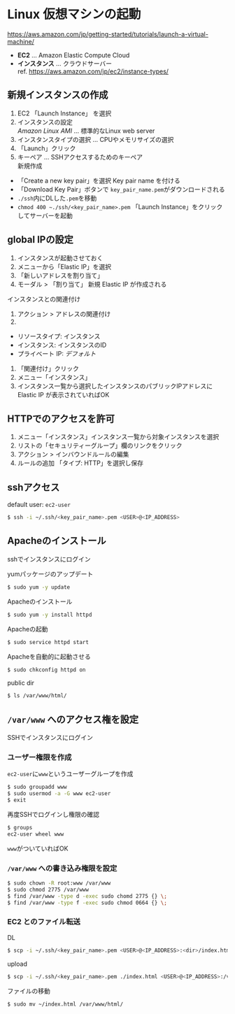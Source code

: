 # Linux 仮想マシンの起動
https://aws.amazon.com/jp/getting-started/tutorials/launch-a-virtual-machine/

- **EC2** ... Amazon Elastic Compute Cloud
- **インスタンス** ... クラウドサーバー  
  ref. https://aws.amazon.com/jp/ec2/instance-types/


## 新規インスタンスの作成

1. EC2 「Launch Instance」 を選択
1. インスタンスの設定  
  *Amazon Linux AMI* ... 標準的なLinux web server
1. インスタンスタイプの選択 ... CPUやメモリサイズの選択
1. 「Launch」クリック
1. キーペア ... SSHアクセスするためのキーペア  
  新規作成  
  - 「Create a new key pair」を選択 Key pair name を付ける
  - 「Download Key Pair」ボタンで `key_pair_name.pem`がダウンロードされる
  - `./ssh`内にDLした`.pem`を移動
  - `chmod 400 ~./ssh/<key_pair_name>.pem`
  「Launch Instance」をクリックしてサーバーを起動

## global IPの設定

1. インスタンスが起動させておく
1. メニューから「Elastic IP」を選択
1. 「新しいアドレスを割り当て」
1. モーダル > 「割り当て」 新規 Elastic IP が作成される

インスタンスとの関連付け
1. アクション > アドレスの関連付け
1.   
  - リソースタイプ: インスタンス
  - インスタンス: インスタンスのID
  - プライベート IP: *デフォルト*
1. 「関連付け」クリック
1. メニュー「インスタンス」
1. インスタンス一覧から選択したインスタンスのパブリックIPアドレスに Elastic IP が表示されていればOK

## HTTPでのアクセスを許可

1. メニュー「インスタンス」インスタンス一覧から対象インスタンスを選択
1. リストの「セキュリティーグループ」欄のリンクをクリック
1. アクション > インバウンドルールの編集
1. ルールの追加 「タイプ: HTTP」を選択し保存

## sshアクセス

default user: `ec2-user`

```sh
$ ssh -i ~/.ssh/<key_pair_name>.pem <USER>@<IP_ADDRESS>
```

## Apacheのインストール

sshでインスタンスにログイン

yumパッケージのアップデート
```sh
$ sudo yum -y update
```
Apacheのインストール
```sh
$ sudo yum -y install httpd
```
Apacheの起動
```sh
$ sudo service httpd start
```
Apacheを自動的に起動させる
```sh
$ sudo chkconfig httpd on
```

public dir
```sh
$ ls /var/www/html/
```

## `/var/www` へのアクセス権を設定

SSHでインスタンスにログイン

### ユーザー権限を作成
`ec2-user`に`www`というユーザーグループを作成
```sh
$ sudo groupadd www
$ sudo usermod -a -G www ec2-user
$ exit
```
再度SSHでログインし権限の確認
```sh
$ groups
ec2-user wheel www
```
`www`がついていればOK

### `/var/www` への書き込み権限を設定
```sh
$ sudo chown -R root:www /var/www
$ sudo chmod 2775 /var/www
$ find /var/www -type d -exec sudo chomd 2775 {} \;
$ find /var/www -type f -exec sudo chmod 0664 {} \;
```

### EC2 とのファイル転送

DL
```sh
$ scp -i ~/.ssh/<key_pair_name>.pem <USER>@<IP_ADDRESS>:<dir>/index.html ./
```
upload
```sh
$ scp -i ~/.ssh/<key_pair_name>.pem ./index.html <USER>@<IP_ADDRESS>:/var/www/html
```

ファイルの移動
```sh
$ sudo mv ~/index.html /var/www/html/
```

